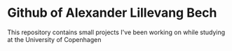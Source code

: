 Github of Alexander Lillevang Bech
===================================

This repository contains small projects I've been working on while studying at the University of Copenhagen

